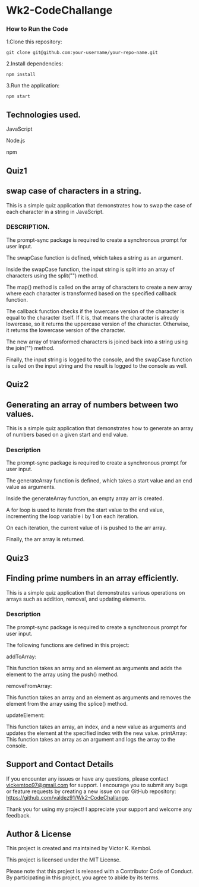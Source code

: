 # Wk2-CodeChallange

### How to Run the Code

1.Clone this repository:

```
git clone git@github.com:your-username/your-repo-name.git
```

2.Install dependencies:

```
npm install

```

3.Run the application:

```
npm start
```

## Technologies used.

JavaScript

Node.js

npm

## Quiz1

## swap case of characters in a string.

This is a simple quiz application that demonstrates how to swap the case of each character in a string in JavaScript.

### DESCRIPTION.

The prompt-sync package is required to create a synchronous prompt for user input.

The swapCase function is defined, which takes a string as an argument.

Inside the swapCase function, the input string is split into an array of characters using the split("") method.

The map() method is called on the array of characters to create a new array where each character is transformed based on the specified callback function.

The callback function checks if the lowercase version of the character is equal to the character itself. If it is, that means the character is already lowercase, so it returns the uppercase version of the character. Otherwise, it returns the lowercase version of the character.

The new array of transformed characters is joined back into a string using the join("") method.

Finally, the input string is logged to the console, and the swapCase function is called on the input string and the result is logged to the console as well.

## Quiz2

## Generating an array of numbers between two values.

This is a simple quiz application that demonstrates how to generate an array of numbers based on a given start and end value.

### Description

The prompt-sync package is required to create a synchronous prompt for user input.

The generateArray function is defined, which takes a start value and an end value as arguments.

Inside the generateArray function, an empty array arr is created.

A for loop is used to iterate from the start value to the end value, incrementing the loop variable i by 1 on each iteration.

On each iteration, the current value of i is pushed to the arr array.

Finally, the arr array is returned.

## Quiz3

## Finding prime numbers in an array efficiently.

This is a simple quiz application that demonstrates various operations on arrays such as addition, removal, and updating elements.

### Description

The prompt-sync package is required to create a synchronous prompt for user input.

The following functions are defined in this project:

addToArray:

This function takes an array and an element as arguments and adds the element to the array using the push() method.

removeFromArray:

This function takes an array and an element as arguments and removes the element from the array using the splice() method.

updateElement:

This function takes an array, an index, and a new value as arguments and updates the element at the specified index with the new value.
printArray: This function takes an array as an argument and logs the array to the console.

## Support and Contact Details

If you encounter any issues or have any questions, please contact vickemtoo97@gmail.com for support. I encourage you to submit any bugs or feature requests by creating a new issue on our GitHub repository: https://github.com/valdez91/Wk2-CodeChallange.

Thank you for using my project! I appreciate your support and welcome any feedback.

## Author & License

This project is created and maintained by Victor K. Kemboi.

This project is licensed under the MIT License.

Please note that this project is released with a Contributor Code of Conduct. By participating in this project, you agree to abide by its terms.
